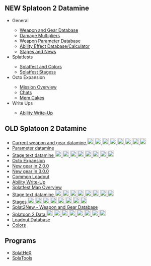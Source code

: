 <h2>NEW Splatoon 2 Datamine</h2>
			<div class="wrapper">
				<ul>
					<li>General</li>
					<ul>
						<li><a href="splat2new/database.html">Weapon and Gear Database</a></li>
						<li><a href="splat2new/damagetable.html">Damage Multipliers</a></li>
						<li><a href="splat2new/parameters.html">Weapon Parameter Database</a></li>
						<li><a href="splat2new/parameter_calcs.html">Ability Effect Database/Calculator</a></li>
						<li><a href="stages/stages_en.html">Stages and News</a></li>
					</ul>
					<li>Splatfests</li>
					<ul>
						<li><a href="colors/index.html">Splatfest and Colors</a></li>
						<li><a href="feststages/index.html">Splatfest Stagess</a></li>
					</ul>
					<li>Octo Expansion</li>
					<ul>
						<li><a href="octo/octo_en.html">Mission Overview</a></li>
						<li><a href="octo/chat_en.html">Chats</a></li>
						<li><a href="octo/memcakes_en.html">Mem Cakes</a></li>
					</ul>
					<li>Write Ups</li>
					<ul>
						<li><a href="paper/abilities.pdf">Ability Write-Up</a></li>
					</ul>
				</ul>
			</div>
<div class="content">
			<h2>OLD Splatoon 2 Datamine</h2>
			<div class="wrapper">
						<ul>
			<li><a href="splat2/index.html">Current weapon and gear datamine</a><a href="splat2/en_files.html"> <img src="splat2/flags/en.png" width="20px"></a><a href="splat2/de_files.html"> <img src="splat2/flags/de.png" width="20px"></a><a href="splat2/es_files.html"> <img src="splat2/flags/es.png" width="20px"></a><a href="splat2/fr_files.html"> <img src="splat2/flags/fr.png" width="20px"></a><a href="splat2/it_files.html"> <img src="splat2/flags/it.png" width="20px"></a><a href="splat2/nl_files.html"> <img src="splat2/flags/nl.png" width="20px"></a><a href="splat2/ru_files.html"> <img src="splat2/flags/ru.png" width="20px"></a><a href="splat2/ja_files.html"> <img src="splat2/flags/ja.png" width="20px"></a></li>
			<li><a href="param/index.html">Parameter datamine</a></li>
			<li><a href="stages/stages.html">Stage text datamine</a><a href="stages/stages_en.html"> <img src="splat2/flags/en.png" width="20px"></a><a href="stages/stages_de.html"> <img src="splat2/flags/de.png" width="20px"></a><a href="stages/stages_es.html"> <img src="splat2/flags/es.png" width="20px"></a><a href="stages/stages_fr.html"> <img src="splat2/flags/fr.png" width="20px"></a><a href="stages/stages_it.html"> <img src="splat2/flags/it.png" width="20px"></a><a href="stages/stages_nl.html"> <img src="splat2/flags/nl.png" width="20px"></a><a href="stages/stages_ru.html"> <img src="splat2/flags/ru.png" width="20px"></a><a href="stages/stages_ja.html"> <img src="splat2/flags/ja.png" width="20px"></a></li>
			<li><a href="octo/index.html">Octo Expansion</a></li>
			<li><a href="splat2/newgear.html">New gear in 2.0.0</a></li>
			<li><a href="splat2/new_gear2/index.html">New gear in 3.0.0</a></li>
			<li><a href="loadout/index.html">Common Loadout</a></li>
			<li><a href="paper/abilities.pdf">Ability Write-Up</a></li>
			<li><a href="feststages/index.html">Splatfest Map Overview</a></li>
			<li><a href="splatfest.html">Stage text datamine</a><a href="splatfest_en.html"> <img src="splat2/flags/en.png" width="20px"></a><a href="splatfest_de.html"> <img src="splat2/flags/de.png" width="20px"></a><a href="splatfest_es.html"> <img src="splat2/flags/es.png" width="20px"></a><a href="splatfest_fr.html"> <img src="splat2/flags/fr.png" width="20px"></a><a href="splatfest_it.html"> <img src="splat2/flags/it.png" width="20px"></a><a href="splatfest_nl.html"> <img src="splat2/flags/nl.png" width="20px"></a><a href="splatfest_ru.html"> <img src="splat2/flags/ru.png" width="20px"></a><a href="splatfest_ja.html"> <img src="splat2/flags/ja.png" width="20px"></a></li>
			<li><a href="stages/index.html">Stages</a><a href="stages/stages_en.html"> <img src="splat2/flags/en.png" width="20px"></a><a href="stages/stages_de.html"> <img src="splat2/flags/de.png" width="20px"></a><a href="stages/stages_es.html"> <img src="splat2/flags/es.png" width="20px"></a><a href="stages/stages_fr.html"> <img src="splat2/flags/fr.png" width="20px"></a><a href="stages/stages_it.html"> <img src="splat2/flags/it.png" width="20px"></a><a href="stages/stages_nl.html"> <img src="splat2/flags/nl.png" width="20px"></a><a href="stages/stages_ru.html"> <img src="splat2/flags/ru.png" width="20px"></a><a href="stages/stages_ja.html"> <img src="splat2/flags/ja.png" width="20px"></a></li>
			<li><a href="splat2new/index.html">Splat2New - Weapon and Gear Database</a></li>
			<li><a href="splat2/index.html">Splatoon 2 Data</a><a href="splat2/en_files.html"> <img src="splat2/flags/en.png" width="20px"></a><a href="splat2/de_files.html"> <img src="splat2/flags/de.png" width="20px"></a><a href="splat2/es_files.html"> <img src="splat2/flags/es.png" width="20px"></a><a href="splat2/fr_files.html"> <img src="splat2/flags/fr.png" width="20px"></a><a href="splat2/it_files.html"> <img src="splat2/flags/it.png" width="20px"></a><a href="splat2/nl_files.html"> <img src="splat2/flags/nl.png" width="20px"></a><a href="splat2/ru_files.html"> <img src="splat2/flags/ru.png" width="20px"></a><a href="splat2/ja_files.html"> <img src="splat2/flags/ja.png" width="20px"></a></li>
			<li><a href="loadout/index.html">Loadout Database</a></li>
			<li><a href="colors.html">Colors</a></li>
		</ul>
			</div>
<div class="content">
			<h2>Programs</h2>
<div class="wrapper">
		<ul>
			<li><a href="SplatHeX.html">SplatHeX</a></li>
			<li><a href="splatools.html">SplaTools</a></li>
		</ul>
			</div>

	

</div></div></div>
